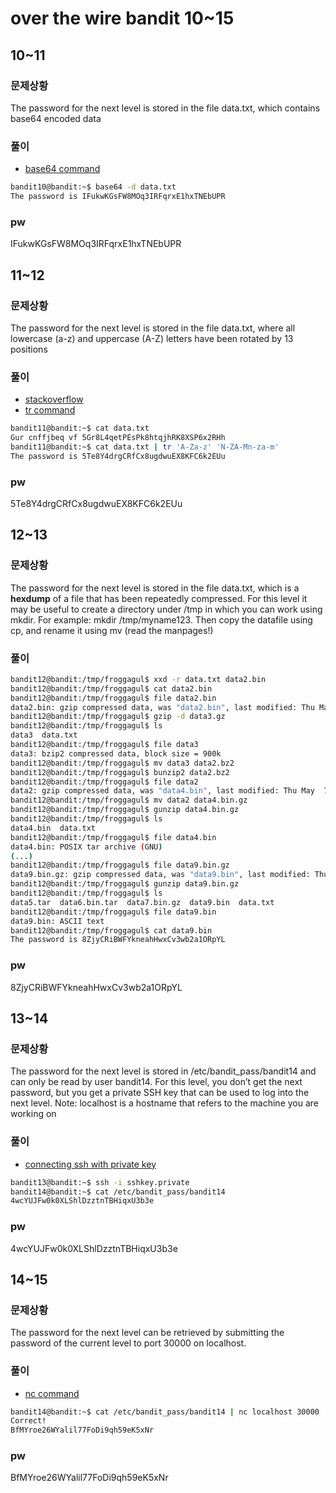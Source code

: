 # over the wire bandit 10~15
## 10~11
### 문제상황
The password for the next level is stored in the file data.txt, which contains base64 encoded data
### 풀이
* [base64 command](https://linuxhint.com/bash_base64_encode_decode/)
```bash
bandit10@bandit:~$ base64 -d data.txt
The password is IFukwKGsFW8MOq3IRFqrxE1hxTNEbUPR
```
### pw
IFukwKGsFW8MOq3IRFqrxE1hxTNEbUPR

## 11~12
### 문제상황
The password for the next level is stored in the file data.txt, where all lowercase (a-z) and uppercase (A-Z) letters have been rotated by 13 positions
### 풀이
* [stackoverflow](https://stackoverflow.com/questions/5442436/using-rot13-and-tr-command-for-having-an-encrypted-email-address)
* [tr command](https://www.geeksforgeeks.org/tr-command-in-unix-linux-with-examples/)
```bash
bandit11@bandit:~$ cat data.txt
Gur cnffjbeq vf 5Gr8L4qetPEsPk8htqjhRK8XSP6x2RHh
bandit11@bandit:~$ cat data.txt | tr 'A-Za-z' 'N-ZA-Mn-za-m'
The password is 5Te8Y4drgCRfCx8ugdwuEX8KFC6k2EUu
```
### pw
5Te8Y4drgCRfCx8ugdwuEX8KFC6k2EUu

## 12~13
### 문제상황
The password for the next level is stored in the file data.txt, which is a **hexdump** of a file that has been repeatedly compressed. For this level it may be useful to create a directory under /tmp in which you can work using mkdir. For example: mkdir /tmp/myname123. Then copy the datafile using cp, and rename it using mv (read the manpages!)
### 풀이
```bash
bandit12@bandit:/tmp/froggagul$ xxd -r data.txt data2.bin
bandit12@bandit:/tmp/froggagul$ cat data2.bin
bandit12@bandit:/tmp/froggagul$ file data2.bin
data2.bin: gzip compressed data, was "data2.bin", last modified: Thu May  7 18:14:30 2020, max compression, from Unix
bandit12@bandit:/tmp/froggagul$ gzip -d data3.gz
bandit12@bandit:/tmp/froggagul$ ls
data3  data.txt
bandit12@bandit:/tmp/froggagul$ file data3
data3: bzip2 compressed data, block size = 900k
bandit12@bandit:/tmp/froggagul$ mv data3 data2.bz2
bandit12@bandit:/tmp/froggagul$ bunzip2 data2.bz2
bandit12@bandit:/tmp/froggagul$ file data2
data2: gzip compressed data, was "data4.bin", last modified: Thu May  7 18:14:30 2020, max compression, from Unix
bandit12@bandit:/tmp/froggagul$ mv data2 data4.bin.gz
bandit12@bandit:/tmp/froggagul$ gunzip data4.bin.gz
bandit12@bandit:/tmp/froggagul$ ls
data4.bin  data.txt
bandit12@bandit:/tmp/froggagul$ file data4.bin
data4.bin: POSIX tar archive (GNU)
(...)
bandit12@bandit:/tmp/froggagul$ file data9.bin.gz
data9.bin.gz: gzip compressed data, was "data9.bin", last modified: Thu May  7 18:14:30 2020, max compression, from Unix
bandit12@bandit:/tmp/froggagul$ gunzip data9.bin.gz
bandit12@bandit:/tmp/froggagul$ ls
data5.tar  data6.bin.tar  data7.bin.gz  data9.bin  data.txt
bandit12@bandit:/tmp/froggagul$ file data9.bin
data9.bin: ASCII text
bandit12@bandit:/tmp/froggagul$ cat data9.bin
The password is 8ZjyCRiBWFYkneahHwxCv3wb2a1ORpYL
```
### pw
8ZjyCRiBWFYkneahHwxCv3wb2a1ORpYL

## 13~14
### 문제상황
The password for the next level is stored in /etc/bandit_pass/bandit14 and can only be read by user bandit14. For this level, you don’t get the next password, but you get a private SSH key that can be used to log into the next level. Note: localhost is a hostname that refers to the machine you are working on
### 풀이
* [connecting ssh with private key](https://docs.rackspace.com/support/how-to/logging-in-with-an-ssh-private-key-on-linuxmac/)
```bash
bandit13@bandit:~$ ssh -i sshkey.private
bandit14@bandit:~$ cat /etc/bandit_pass/bandit14
4wcYUJFw0k0XLShlDzztnTBHiqxU3b3e
```
### pw
4wcYUJFw0k0XLShlDzztnTBHiqxU3b3e

## 14~15
### 문제상황
The password for the next level can be retrieved by submitting the password of the current level to port 30000 on localhost.
### 풀이
* [nc command](https://htst.tistory.com/61)
```bash
bandit14@bandit:~$ cat /etc/bandit_pass/bandit14 | nc localhost 30000
Correct!
BfMYroe26WYalil77FoDi9qh59eK5xNr
```
### pw
BfMYroe26WYalil77FoDi9qh59eK5xNr